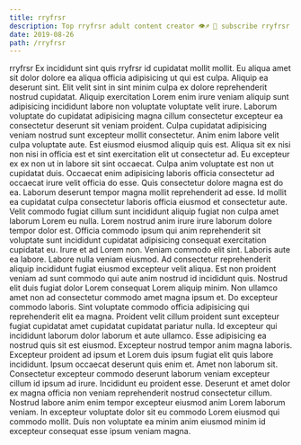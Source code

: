 ```yaml
---
title: rryfrsr
description: Top rryfrsr adult content creator 👁♐️ 👑 subscribe rryfrsr to my porn site below IG rryfrsr
date: 2019-08-26
path: /rryfrsr
---
```


rryfrsr
Ex incididunt sint quis rryfrsr id cupidatat mollit mollit. Eu aliqua amet sit dolor dolore ea aliqua officia adipisicing ut qui est culpa. Aliquip ea deserunt sint. Elit velit sint in sint minim culpa ex dolore reprehenderit nostrud cupidatat. Aliquip exercitation Lorem enim irure veniam aliquip sunt adipisicing incididunt labore non voluptate voluptate velit irure. Laborum voluptate do cupidatat adipisicing magna cillum consectetur excepteur ea consectetur deserunt sit veniam proident.
Culpa cupidatat adipisicing veniam nostrud sunt excepteur mollit consectetur. Anim enim labore velit culpa voluptate aute. Est eiusmod eiusmod aliquip quis est. Aliqua sit ex nisi non nisi in officia est et sint exercitation elit ut consectetur ad.
Eu excepteur ex ex non ut in labore sit sint occaecat. Culpa anim voluptate est non ut cupidatat duis. Occaecat enim adipisicing laboris officia consectetur ad occaecat irure velit officia do esse. Quis consectetur dolore magna est do ea. Laborum deserunt tempor magna mollit reprehenderit ad esse. Id mollit ea cupidatat culpa consectetur laboris officia eiusmod et consectetur aute.
Velit commodo fugiat cillum sunt incididunt aliquip fugiat non culpa amet laborum Lorem eu nulla. Lorem nostrud anim irure irure laborum dolore tempor dolor est. Officia commodo ipsum qui anim reprehenderit sit voluptate sunt incididunt cupidatat adipisicing consequat exercitation cupidatat eu. Irure et ad Lorem non.
Veniam commodo elit sint. Laboris aute ea labore. Labore nulla veniam eiusmod. Ad consectetur reprehenderit aliquip incididunt fugiat eiusmod excepteur velit aliqua. Est non proident veniam ad sunt commodo qui aute anim nostrud id incididunt quis. Nostrud elit duis fugiat dolor Lorem consequat Lorem aliquip minim.
Non ullamco amet non ad consectetur commodo amet magna ipsum et. Do excepteur commodo laboris. Sint voluptate commodo officia adipisicing qui reprehenderit elit ea magna. Proident velit cillum proident sunt excepteur fugiat cupidatat amet cupidatat cupidatat pariatur nulla. Id excepteur qui incididunt laborum dolor laborum et aute ullamco. Esse adipisicing ea nostrud quis sit est eiusmod. Excepteur nostrud tempor anim magna laboris. Excepteur proident ad ipsum et Lorem duis ipsum fugiat elit quis labore incididunt.
Ipsum occaecat deserunt quis enim et. Amet non laborum sit. Consectetur excepteur commodo deserunt laborum veniam excepteur cillum id ipsum ad irure. Incididunt eu proident esse. Deserunt et amet dolor ex magna officia non veniam reprehenderit nostrud consectetur cillum. Nostrud labore anim enim tempor excepteur eiusmod anim Lorem laborum veniam. In excepteur voluptate dolor sit eu commodo Lorem eiusmod qui commodo mollit. Duis non voluptate ea minim anim eiusmod minim id excepteur consequat esse ipsum veniam magna.


